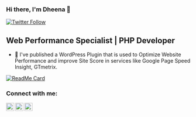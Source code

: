 ### Hi there, I'm Dheena 👋
[![Twitter Follow](https://img.shields.io/twitter/follow/amigodheena?color=1DA1F2&logo=twitter&style=for-the-badge)](https://twitter.com/intent/follow?original_referer=https%3A%2F%2Fgithub.com%2AmigoDheena&screen_name=Amigodheena)

## Web Performance Specialist | PHP Developer

- 🚀 I've published a WordPress Plugin that is used to Optimize Website Performance and improve Site Score in services like Google Page Speed Insight, GTmetrix.

[![ReadMe Card](https://github-readme-stats.vercel.app/api/pin/?username=We-Too-IT&repo=Amigo-Performance&theme=light)](https://github.com/We-Too-IT/Amigo-Performance)


### Connect with me:

[<img align="left" alt="AmigoDheena | Twitter" width="22px" src="https://img.icons8.com/ios-filled/50/0366d6/twitter-circled.png" />][twitter]
[<img align="left" alt="AmigoDheena | Facebook" width="22px" src="https://img.icons8.com/android/24/0366d6/facebook-new.png" />][facebook]
[<img align="left" alt="AmigoDheena | Linkedin" width="22px" src="https://img.icons8.com/ios-filled/50/0366d6/linkedin-circled.png" />][linkedin]

<br />

<!-- ![Amigo Dheena's github stats](https://github-readme-stats.vercel.app/api?username=AmigoDheena&show_icons=true&theme=light) -->



[twitter]: https://twitter.com/amigodheena
[facebook]: https://www.facebook.com/amigodheena
[linkedin]: https://linkedin.com/in/amigodheena
